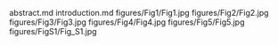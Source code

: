 abstract.md
introduction.md
figures/Fig1/Fig1.jpg
figures/Fig2/Fig2.jpg
figures/Fig3/Fig3.jpg
figures/Fig4/Fig4.jpg
figures/Fig5/Fig5.jpg
figures/FigS1/Fig_S1.jpg